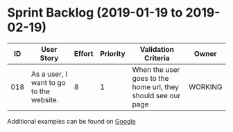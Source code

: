 # Sprint Backlog (2019-01-19 to 2019-02-19)

| ID | User Story | Effort | Priority | Validation Criteria | Owner |
|----|------------|--------|----------|---------------------|-------|
| 018 | As a user, I want to go to the website. | 8 | 1 | When the user goes to the home url, they should see our page | WORKING | Ryan Strickler |



Additional examples can be found on [Google](https://www.google.com/search?q=sprint+backlog+examples&tbm=isch)
